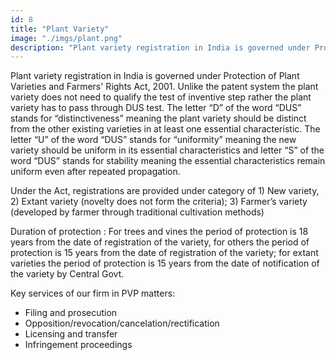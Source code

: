 ```yaml
---
id: 8
title: "Plant Variety"
image: "./imgs/plant.png"
description: "Plant variety registration in India is governed under Protection of Plant Varieties and Farmers' Rights Act, 2001. Unlike the patent system the plant variety does not need to qualify the test of inventive step rather the plant variety has to pass through DUS test."
---
```


Plant variety registration in India is governed under Protection of Plant Varieties and Farmers' Rights Act, 2001. Unlike the patent system the plant variety does not need to qualify the test of inventive step rather the plant variety has to pass through DUS test. The letter “D” of the word “DUS” stands for “distinctiveness” meaning the plant variety should be distinct from the other existing varieties in at least one essential characteristic. The letter “U” of the word “DUS” stands for “uniformity” meaning the new variety should be uniform in its essential characteristics and letter “S” of the word “DUS” stands for stability meaning the essential characteristics remain uniform even after repeated propagation.

Under the Act, registrations are provided under category of 1) New variety, 2) Extant variety (novelty does not form the criteria); 3) Farmer’s variety (developed by farmer through traditional cultivation methods)

Duration of protection : For trees and vines the period of protection is 18 years from the date of registration of the variety, for others the period of protection is 15 years from the date of registration of the variety; for extant varieties the period of protection is 15 years from the date of notification of the variety by Central Govt.

Key services of our firm in PVP matters:

- Filing and prosecution
- Opposition/revocation/cancelation/rectification
- Licensing and transfer
- Infringement proceedings
